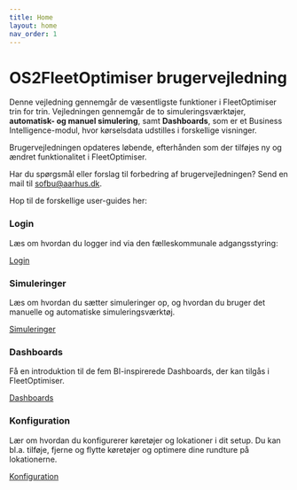 ```yaml
---
title: Home
layout: home
nav_order: 1
---
```


# OS2FleetOptimiser brugervejledning
Denne vejledning gennemgår de væsentligste funktioner i FleetOptimiser trin for trin. Vejledningen gennemgår de to simuleringsværktøjer, **automatisk- og manuel simulering**, samt **Dashboards**, som er et Business Intelligence-modul, hvor kørselsdata udstilles i forskellige visninger. 

Brugervejledningen opdateres løbende, efterhånden som der tilføjes ny og ændret funktionalitet i FleetOptimiser.

Har du spørgsmål eller forslag til forbedring af brugervejledningen? Send en mail til <a href="mailto:sofbu&amp;#64;aarhus.dk">sofbu&#64;aarhus.dk</a>.

Hop til de forskellige user-guides her:

### Login
Læs om hvordan du logger ind via den fælleskommunale adgangsstyring: 

[Login](https://os2fleetoptimiser.github.io/os2fleetoptimiser-user-guide/Login.html)

### Simuleringer
Læs om hvordan du sætter simuleringer op, og hvordan du bruger det manuelle og automatiske simuleringsværktøj.

[Simuleringer](https://os2fleetoptimiser.github.io/os2fleetoptimiser-user-guide/simuleringer/simuleringer.html)

### Dashboards
Få en introduktion til de fem BI-inspirerede Dashboards, der kan tilgås i FleetOptimiser.

[Dashboards](https://os2fleetoptimiser.github.io/os2fleetoptimiser-user-guide/Dashboards.html)

### Konfiguration
Lær om hvordan du konfigurerer køretøjer og lokationer i dit setup. Du kan bl.a. tilføje, fjerne og flytte køretøjer og optimere dine rundture på lokationerne.

[Konfiguration](https://os2fleetoptimiser.github.io/os2fleetoptimiser-user-guide/konfiguration/konfiguration.html)

